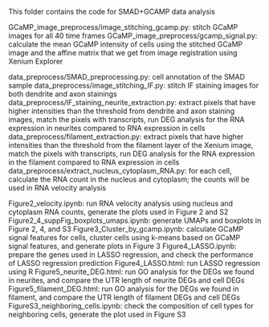 This folder contains the code for SMAD+GCAMP data analysis

GCaMP_image_preprocess/image_stitching_gcamp.py: stitch GCaMP images for all 40 time frames
GCaMP_image_preprocess/gcamp_signal.py: calculate the mean GCaMP intensity of cells using the stitched GCaMP image and the affine matrix that we get from image registration using Xenium Explorer

data_preprocess/SMAD_preprocessing.py: cell annotation of the SMAD sample
data_preprocess/image_stitching_IF.py: stitch IF staining images for both dendrite and axon stainings
data_preprocess/IF_staining_neurite_extraction.py: extract pixels that have higher intensities than the threshold from dendrite and axon staining images, match the pixels with transcripts, run DEG analysis for the RNA expression in neurites compared to RNA expression in cells
data_preprocess/filament_extraction.py: extract pixels that have higher intensities than the threshold from the filament layer of the Xenium image, match the pixels with transcripts, run DEG analysis for the RNA expression in the filament compared to RNA expression in cells
data_preprocess/extract_nucleus_cytoplasm_RNA.py: for each cell, calculate the RNA count in the nucleus and cytoplasm; the counts will be used in RNA velocity analysis

Figure2_velocity.ipynb: run RNA velocity analysis using nucleus and cytoplasm RNA counts, generate the plots used in Figure 2 and S2
Figure2_4_suppFig_boxplots_umaps.ipynb: generate UMAPs and boxplots in Figure 2, 4, and S3
Figure3_Cluster_by_gcamp.ipynb: calculate GCaMP signal features for cells, cluster cells using k-means based on GCaMP signal features, and generate plots in Figure 3
Figure4_LASSO.ipynb: prepare the genes used in LASSO regression, and check the performance of LASSO regression prediction
Figure4_LASSO.html: run LASSO regression using R
Figure5_neurite_DEG.html: run GO analysis for the DEGs we found in neurites, and compare the UTR length of neurite DEGs and cell DEGs
Figure5_filament_DEG.html: run GO analysis for the DEGs we found in filament, and compare the UTR length of filament DEGs and cell DEGs
FigureS3_neighboring_cells.ipynb: check the composition of cell types for neighboring cells, generate the plot used in Figure S3
